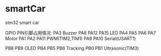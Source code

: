 # smartCar
stm32 smart car

GPIO PIN引脚占用情况:
PA3             Buzzer
PA8 PA12 PA15   LED
PA4 PA5 PA6 PA7 Motor
PA1 PA2 PA11    PWM(TIM2,TIM1)
PA9 PA10        Serial(USART1)

PB8 PB9         OLED
PB4 PB5 PB6     Tracking
PB0 PB1         Ultrasonic(TIM3)
